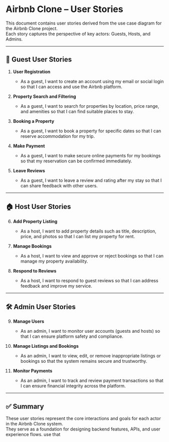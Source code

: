 # Airbnb Clone – User Stories

This document contains user stories derived from the use case diagram for the Airbnb Clone project.  
Each story captures the perspective of key actors: Guests, Hosts, and Admins.

---

## 👤 Guest User Stories

1. **User Registration**
   - As a guest, I want to create an account using my email or social login so that I can access and use the Airbnb platform.

2. **Property Search and Filtering**
   - As a guest, I want to search for properties by location, price range, and amenities so that I can find suitable places to stay.

3. **Booking a Property**
   - As a guest, I want to book a property for specific dates so that I can reserve accommodation for my trip.

4. **Make Payment**
   - As a guest, I want to make secure online payments for my bookings so that my reservation can be confirmed immediately.

5. **Leave Reviews**
   - As a guest, I want to leave a review and rating after my stay so that I can share feedback with other users.

---

## 🏠 Host User Stories

6. **Add Property Listing**
   - As a host, I want to add property details such as title, description, price, and photos so that I can list my property for rent.

7. **Manage Bookings**
   - As a host, I want to view and approve or reject bookings so that I can manage my property availability.

8. **Respond to Reviews**
   - As a host, I want to respond to guest reviews so that I can address feedback and improve my service.

---

## 🛠️ Admin User Stories

9. **Manage Users**
   - As an admin, I want to monitor user accounts (guests and hosts) so that I can ensure platform safety and compliance.

10. **Manage Listings and Bookings**
    - As an admin, I want to view, edit, or remove inappropriate listings or bookings so that the system remains secure and trustworthy.

11. **Monitor Payments**
    - As an admin, I want to track and review payment transactions so that I can ensure financial integrity across the platform.

---

## ✅ Summary

These user stories represent the core interactions and goals for each actor in the Airbnb Clone system.  
They serve as a foundation for designing backend features, APIs, and user experience flows. use that  
